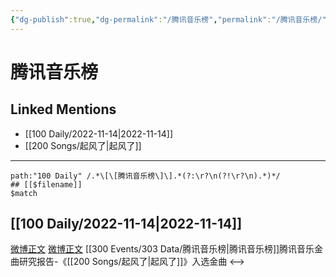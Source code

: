 ```yaml
---
{"dg-publish":true,"dg-permalink":"/腾讯音乐榜","permalink":"/腾讯音乐榜/"}
---
```


# 腾讯音乐榜

## Linked Mentions
- [[100 Daily/2022-11-14\|2022-11-14]]
- [[200 Songs/起风了\|起风了]]


---

```expander
path:"100 Daily" /.*\[\[腾讯音乐榜\]\].*(?:\r?\n(?!\r?\n).*)*/
## [[$filename]]
$match
```
## [[100 Daily/2022-11-14\|2022-11-14]]
[微博正文](http://weibo.com/6573096128/Mf07fcGxs) [微博正文](https://weibo.com/6733257358/Mf06Y6DVd) [[300 Events/303 Data/腾讯音乐榜\|腾讯音乐榜]]腾讯音乐金曲研究报告-《[[200 Songs/起风了\|起风了]]》入选金曲
<-->
